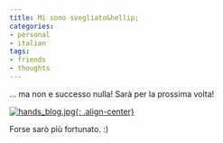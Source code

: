 ```yaml
---
title: Mi sono svegliato&hellip;
categories:
- personal
- italian
tags:
- friends
- thoughts
---
```

... ma non e successo nulla! Sarà per la prossima volta!   

[![hands_blog.jpg]({{site.url}}/images/hands_blog.jpg){: .align-center}]({{site.url}}/images/hands_blog.jpg "hands_blog.jpg" )

Forse sarò più fortunato. :)

